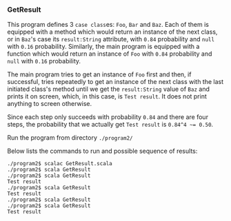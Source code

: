 ### GetResult
This program defines 3 `case class`es: `Foo`, `Bar` and `Baz`. Each of them is equipped with a method which would return an instance of the next class, or in `Baz`'s case its `result:String` attribute, with `0.84` probability and `null` with `0.16` probability. Similarly, the main program is equipped with a function which would return an instance of `Foo` with `0.84` probability and `null` with `0.16` probability. 

The main program tries to get an instance of `Foo` first and then, if successful, tries repeatedly to get an instance of the next class with the last initiated class's method until we get the `result:String` value of `Baz` and prints it on screen, which, in this case, is `Test result`. It does not print anything to screen otherwise. 

Since each step only succeeds with probability `0.84` and there are four steps, the probability that we actually get `Test result` is `0.84^4 ~= 0.50`. 

Run the program from directory `./program2/`

Below lists the commands to run and possible sequence of results:

```
./program2$ scalac GetResult.scala
./program2$ scala GetResult
./program2$ scala GetResult
Test result
./program2$ scala GetResult
Test result
./program2$ scala GetResult
./program2$ scala GetResult
Test result
```